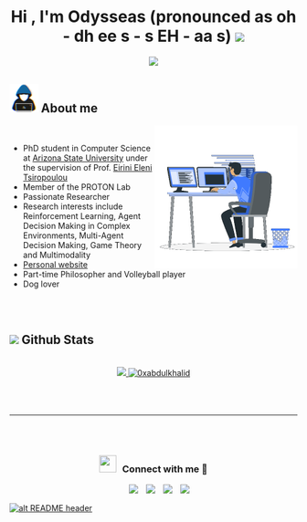 <h1 align="center"><b>Hi , I'm Odysseas (pronounced as oh - dh ee s - s EH - aa s) </b><img src="https://i.giphy.com/media/v1.Y2lkPTc5MGI3NjExZTZ5Znl0dnVvNHN0OTVhZ3B3Y2RnZ3c5cG8zOHl6dWtkaXY3bjJhdCZlcD12MV9pbnRlcm5hbF9naWZfYnlfaWQmY3Q9Zw/Nw8z2olm0nGHC/giphy.gif" width="35"></h1> 
<!--  -->
<p align="center">
   <a href="https://github.com/DenverCoder1/readme-typing-svg"><img src="https://readme-typing-svg.herokuapp.com?font=Time+New+Roman&color=cyan&size=25&center=true&vCenter=true&width=600&height=100&lines=Welcome+to+my+Github;;PhD+Student+in+Computer+Science+at+UNM;Ready+to+surpass+my+limits;"></a>
</p>

## <picture><img src = "https://github.com/0xAbdulKhalid/0xAbdulKhalid/raw/main/assets/mdImages/about_me.gif" width = 50px></picture> **About me**

<picture> <img align="right" src="https://github.com/0xAbdulKhalid/0xAbdulKhalid/raw/main/assets/mdImages/Right_Side.gif" width = 250px></picture>

<br>

- PhD student in Computer Science at [Arizona State University](https://www.asu.edu/) under the supervision of Prof. [Eirini Eleni Tsiropoulou](https://ece-research.unm.edu/tsiropoulou/Home.html)
- Member of the PROTON Lab
- Passionate Researcher
- Research interests include Reinforcement Learning, Agent Decision Making in Complex Environments, Multi-Agent Decision Making, Game Theory and Multimodality
- [Personal website](https://gody10.github.io)
- Part-time Philosopher and Volleyball player
- Dog lover

<br><br>

## <img src="https://media.giphy.com/media/iY8CRBdQXODJSCERIr/giphy.gif" width="35"><b> Github Stats </b>
<br>

<div align="center">

<a href="https://github.com/gody10/">
  <img src="https://github-readme-stats.vercel.app/api?username=gody10&include_all_commits=true&count_private=true&show_icons=true&line_height=20&title_color=7A7ADB&icon_color=2234AE&text_color=D3D3D3&bg_color=0,000000,130F40" width="450"/>
  <img src="https://github-readme-stats.vercel.app/api/top-langs?username=gody10&show_icons=true&locale=en&layout=compact&line_height=20&title_color=7A7ADB&icon_color=2234AE&text_color=D3D3D3&bg_color=0,000000,130F40" width="375"  alt="0xabdulkhalid"/>

</a>
</div>

<br>
<br>
<br>

-----

<br>
<br>

<h3 align="center" > <img src="https://media.giphy.com/media/iY8CRBdQXODJSCERIr/giphy.gif" width="30" height="30" style="margin-right: 10px;">Connect with me 🤝 </h3>

<p align="center">
 <div align="center"  class="icons-social" style="margin-left: 10px;">
        <a style="margin-left: 10px;"  target="_blank" href="https://www.linkedin.com/in/odyssefs-diamantopoulos/">
			   <img src="https://img.icons8.com/doodle/40/000000/linkedin--v2.png"></a>
        <a style="margin-left: 10px;" target="_blank" href="https://github.com/gody10">
		      <img src="https://img.icons8.com/doodle/40/000000/github--v1.png"></a>
        <a style="margin-left: 10px;" target="_blank" href="https://www.instagram.com/gody_odysseas/">
			   <img src="https://img.icons8.com/doodle/40/000000/instagram-new--v2.png"></a>
		  <a style="margin-left: 10px;" target="_blank" href="https://twitter.com/FappaKappa">
			   <img src="https://img.icons8.com/doodle/1x/twitter-squared--v2.png" ></a>
      </div>
</p>

<a href="https://drive.google.com/uc?export=download&id=15B9sVQpIXlQ2JeYOm9V5SNiLHiInW9tU" target="_blank" rel="download org image">![alt README header](https://github.com/zmcx16/zmcx16/blob/master/images/kanban1-demo.jpg?raw=true)</a>
